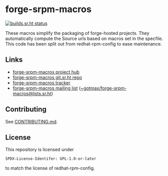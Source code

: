 <!--
Copyright (C) 2023 Maxwell G <maxwell@gtmx.me>

SPDX-License-Identifier: GPL-1.0-or-later
-->

# forge-srpm-macros

[![builds.sr.ht status](https://builds.sr.ht/~gotmax23/forge-srpm-macros/commits/main.svg)](https://builds.sr.ht/~gotmax23/forge-srpm-macros/commits/main?)

These macros simplify the packaging of forge-hosted projects.
They automatically compute the Source urls based on macros set in the specfile.
This code has been split out from redhat-rpm-config to ease maintenance.

## Links

- [forge-srpm-macros project hub](https://sr.ht/~gotmax23/forge-srpm-macros)
- [forge-srpm-macros git.sr.ht repo](https://git.sr.ht/~gotmax23/forge-srpm-macros)
- [forge-srpm-macros tracker](https://todo.sr.ht/~gotmax23/forge-srpm-macros)
- [forge-srpm-macros mailing list][archives] ([~gotmax/forge-srpm-macros@lists.sr.ht][mailto])

[archives]: https://lists.sr.ht/~gotmax23/forge-srpm-macros
[mailto]: mailto:~gotmax/forge-srpm-macros@lists.sr.ht

## Contributing

See [CONTRIBUTING.md](https://git.sr.ht/~gotmax23/forge-srpm-macros/tree/main/item/CONTRIBUTING.md).

## License

This repository is licensed under

    SPDX-License-Identifer: GPL-1.0-or-later

to match the license of redhat-rpm-config.
